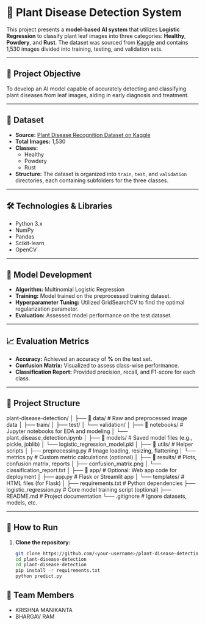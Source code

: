 # 🌿 Plant Disease Detection System

This project presents a **model-based AI system** that utilizes **Logistic Regression** to classify plant leaf images into three categories: **Healthy**, **Powdery**, and **Rust**. The dataset was sourced from [Kaggle](https://www.kaggle.com/datasets/rashikrahmanpritom/plant-disease-recognition-dataset) and contains 1,530 images divided into training, testing, and validation sets.

---

## 📌 Project Objective

To develop an AI model capable of accurately detecting and classifying plant diseases from leaf images, aiding in early diagnosis and treatment.

---

## 📂 Dataset

- **Source:** [Plant Disease Recognition Dataset on Kaggle](https://www.kaggle.com/datasets/rashikrahmanpritom/plant-disease-recognition-dataset)
- **Total Images:** 1,530
- **Classes:**
  - Healthy
  - Powdery
  - Rust
- **Structure:** The dataset is organized into `train`, `test`, and `validation` directories, each containing subfolders for the three classes.

---

## 🛠️ Technologies & Libraries

- Python 3.x
- NumPy
- Pandas
- Scikit-learn
- OpenCV

---

## 🧠 Model Development

- **Algorithm:** Multinomial Logistic Regression
- **Training:** Model trained on the preprocessed training dataset.
- **Hyperparameter Tuning:** Utilized GridSearchCV to find the optimal regularization parameter.
- **Evaluation:** Assessed model performance on the test dataset.

---

## 📈 Evaluation Metrics

- **Accuracy:** Achieved an accuracy of **<insert accuracy>%** on the test set.
- **Confusion Matrix:** Visualized to assess class-wise performance.
- **Classification Report:** Provided precision, recall, and F1-score for each class.

---

## 📁 Project Structure
plant-disease-detection/
│
├── 📁 data/                            # Raw and preprocessed image data
│   ├── train/
│   ├── test/
│   └── validation/
│
├── 📁 notebooks/                       # Jupyter notebooks for EDA and modeling
│   └── plant_disease_detection.ipynb
│
├── 📁 models/                          # Saved model files (e.g., pickle, joblib)
│   └── logistic_regression_model.pkl
│
├── 📁 utils/                           # Helper scripts
│   ├── preprocessing.py               # Image loading, resizing, flattening
│   └── metrics.py                     # Custom metric calculations (optional)
│
├── 📁 results/                         # Plots, confusion matrix, reports
│   ├── confusion_matrix.png
│   └── classification_report.txt
│
├── 📁 app/                             # Optional: Web app code for deployment
│   ├── app.py                         # Flask or Streamlit app
│   └── templates/                     # HTML files (for Flask)
│
├── requirements.txt                   # Python dependencies
├── logistic_regression.py             # Core model training script (optional)
├── README.md                          # Project documentation
└── .gitignore                         # Ignore datasets, models, etc.


---

## 🚀 How to Run

1. **Clone the repository:**
   ```bash
   git clone https://github.com/<your-username>/plant-disease-detection.git
   cd plant-disease-detection
   cd plant-disease-detection
   pip install -r requirements.txt
   python predict.py

## 👥 Team Members

- KRISHNA MANIKANTA   
- BHARGAV RAM  





